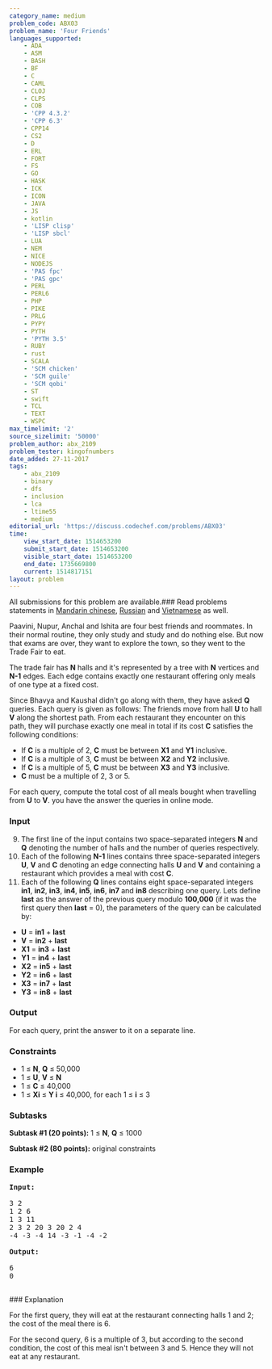 ```yaml
---
category_name: medium
problem_code: ABX03
problem_name: 'Four Friends'
languages_supported:
    - ADA
    - ASM
    - BASH
    - BF
    - C
    - CAML
    - CLOJ
    - CLPS
    - COB
    - 'CPP 4.3.2'
    - 'CPP 6.3'
    - CPP14
    - CS2
    - D
    - ERL
    - FORT
    - FS
    - GO
    - HASK
    - ICK
    - ICON
    - JAVA
    - JS
    - kotlin
    - 'LISP clisp'
    - 'LISP sbcl'
    - LUA
    - NEM
    - NICE
    - NODEJS
    - 'PAS fpc'
    - 'PAS gpc'
    - PERL
    - PERL6
    - PHP
    - PIKE
    - PRLG
    - PYPY
    - PYTH
    - 'PYTH 3.5'
    - RUBY
    - rust
    - SCALA
    - 'SCM chicken'
    - 'SCM guile'
    - 'SCM qobi'
    - ST
    - swift
    - TCL
    - TEXT
    - WSPC
max_timelimit: '2'
source_sizelimit: '50000'
problem_author: abx_2109
problem_tester: kingofnumbers
date_added: 27-11-2017
tags:
    - abx_2109
    - binary
    - dfs
    - inclusion
    - lca
    - ltime55
    - medium
editorial_url: 'https://discuss.codechef.com/problems/ABX03'
time:
    view_start_date: 1514653200
    submit_start_date: 1514653200
    visible_start_date: 1514653200
    end_date: 1735669800
    current: 1514817151
layout: problem
---
```

All submissions for this problem are available.### Read problems statements in [Mandarin chinese](http://www.codechef.com/download/translated/LTIME55/mandarin/ABX03.pdf), [Russian](http://www.codechef.com/download/translated/LTIME55/russian/ABX03.pdf) and [Vietnamese](http://www.codechef.com/download/translated/LTIME55/vietnamese/ABX03.pdf) as well.

Paavini, Nupur, Anchal and Ishita are four best friends and roommates. In their normal routine, they only study and study and do nothing else. But now that exams are over, they want to explore the town, so they went to the Trade Fair to eat.

The trade fair has **N** halls and it's represented by a tree with **N** vertices and **N-1** edges. Each edge contains exactly one restaurant offering only meals of one type at a fixed cost.

Since Bhavya and Kaushal didn't go along with them, they have asked **Q** queries. Each query is given as follows: The friends move from hall **U** to hall **V** along the shortest path. From each restaurant they encounter on this path, they will purchase exactly one meal in total if its cost **C** satisfies the following conditions:

- If **C** is a multiple of 2, **C** must be between **X1** and **Y1** inclusive.
- If **C** is a multiple of 3, **C** must be between **X2** and **Y2** inclusive.
- If **C** is a multiple of 5, **C** must be between **X3** and **Y3** inclusive.
- **C** must be a multiple of 2, 3 or 5.

For each query, compute the total cost of all meals bought when travelling from **U** to **V**. you have the answer the queries in online mode.

### Input

9. The first line of the input contains two space-separated integers **N** and **Q** denoting the number of halls and the number of queries respectively.
10. Each of the following **N-1** lines contains three space-separated integers **U**, **V** and **C** denoting an edge connecting halls **U** and **V** and containing a restaurant which provides a meal with cost **C**.
11. Each of the following **Q** lines contains eight space-separated integers **in1**, **in2**, **in3**, **in4**, **in5**, **in6**, **in7** and **in8** describing one query. Lets define **last** as the answer of the previous query modulo **100,000** (if it was the first query then **last** = 0), the parameters of the query can be calculated by: 
  - **U** = **in1** + **last**
  - **V** = **in2** + **last**
  - **X1** = **in3** + **last**
  - **Y1** = **in4** + **last**
  - **X2** = **in5** + **last**
  - **Y2** = **in6** + **last**
  - **X3** = **in7** + **last**
  - **Y3** = **in8** + **last**
### Output

For each query, print the answer to it on a separate line.

### Constraints

- 1 ≤ **N**, **Q** ≤ 50,000
- 1 ≤ **U**, **V** ≤ **N**
- 1 ≤ **C** ≤ 40,000
- 1 ≤ **Xi** ≤ **Y i** ≤ 40,000, for each 1 ≤ **i** ≤ 3

### Subtasks

**Subtask #1 (20 points):** 1 ≤ **N**, **Q** ≤ 1000

**Subtask #2 (80 points):** original constraints

### Example

<pre><b>Input:</b>

3 2
1 2 6
1 3 11
2 3 2 20 3 20 2 4
-4 -3 -4 14 -3 -1 -4 -2

<b>Output:</b>

6
0

</pre>### Explanation
For the first query, they will eat at the restaurant connecting halls 1 and 2; the cost of the meal there is 6.

For the second query, 6 is a multiple of 3, but according to the second condition, the cost of this meal isn't between 3 and 5. Hence they will not eat at any restaurant.
